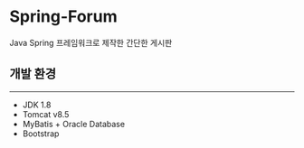 # Spring-Forum
Java Spring 프레임워크로 제작한 간단한 게시판

## 개발 환경
---
- JDK 1.8
- Tomcat v8.5
- MyBatis + Oracle Database
- Bootstrap